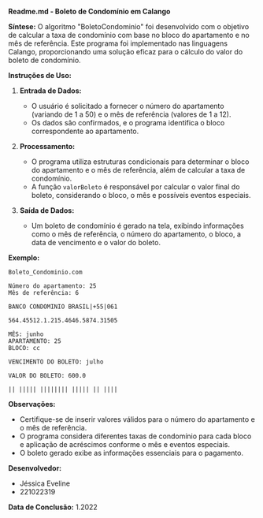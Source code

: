 **Readme.md - Boleto de Condomínio em Calango**

**Síntese:**
O algoritmo "BoletoCondominio" foi desenvolvido com o objetivo de calcular a taxa de condomínio com base no bloco do apartamento e no mês de referência. Este programa foi implementado nas linguagens Calango, proporcionando uma solução eficaz para o cálculo do valor do boleto de condomínio.

**Instruções de Uso:**
1. **Entrada de Dados:**
   - O usuário é solicitado a fornecer o número do apartamento (variando de 1 a 50) e o mês de referência (valores de 1 a 12).
   - Os dados são confirmados, e o programa identifica o bloco correspondente ao apartamento.

2. **Processamento:**
   - O programa utiliza estruturas condicionais para determinar o bloco do apartamento e o mês de referência, além de calcular a taxa de condomínio.
   - A função `valorBoleto` é responsável por calcular o valor final do boleto, considerando o bloco, o mês e possíveis eventos especiais.

3. **Saída de Dados:**
   - Um boleto de condomínio é gerado na tela, exibindo informações como o mês de referência, o número do apartamento, o bloco, a data de vencimento e o valor do boleto.

**Exemplo:**
```calango
Boleto_Condominio.com

Número do apartamento: 25
Mês de referência: 6

BANCO CONDOMINIO BRASIL|+55|061

564.45512.1.215.4646.5874.31505

MÊS: junho
APARTAMENTO: 25
BLOCO: cc

VENCIMENTO DO BOLETO: julho

VALOR DO BOLETO: 600.0

|| ||||| |||||||| ||||| || ||||
```

**Observações:**
- Certifique-se de inserir valores válidos para o número do apartamento e o mês de referência.
- O programa considera diferentes taxas de condomínio para cada bloco e aplicação de acréscimos conforme o mês e eventos especiais.
- O boleto gerado exibe as informações essenciais para o pagamento.

**Desenvolvedor:**
- Jéssica Eveline
- 221022319

**Data de Conclusão:**
1.2022
